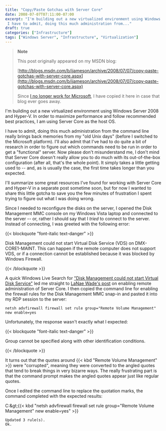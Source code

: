 ```yaml
---
title: "Copy/Paste Gotchas with Server Core"
date: 2008-07-07T07:11:00-07:00
excerpt: "I'm building out a new virtualized environment using Windows Server 2008 and Hyper-V. In order to maximize performance and follow recommended best practices, I am using Server Core as the host OS. 
 I have to admit, doing this much administration from..."
draft: true
categories: ["Infrastructure"]
tags: ["Windows Server", "Infrastructure", "Virtualization"]
---
```


> **Note**
>
> This post originally appeared on my MSDN blog:
>
> [http://blogs.msdn.com/b/jjameson/archive/2008/07/07/copy-paste-gotchas-with-server-core.aspx](http://blogs.msdn.com/b/jjameson/archive/2008/07/07/copy-paste-gotchas-with-server-core.aspx)
>
> Since
> [I no longer work for Microsoft](/blog/jjameson/2011/09/02/last-day-with-microsoft), I have copied it here in case that blog
> ever goes away.

I'm building out a new virtualized environment using Windows Server 2008 and  Hyper-V. In order to maximize performance and follow recommended best practices,  I am using Server Core as the host OS.

I have to admit, doing this much administration from the command line really  brings back memories from my "old Unix days" (before I switched to the Microsoft  platform). I'll also admit that I've had to do quite a bit of research in order  to figure out which commands need to be run in order to get a "functional" server.  Now please don't misunderstand me, I don't mind that Server Core doesn't really  allow you to do much with its out-of-the-box configuration (after all, that's the  whole point). It simply takes a little getting used to -- and, as is usually the  case, the first time takes longer than you expected.

I'll summarize some great resources I've found for working with Server Core and  Hyper-V in a separate post sometime soon, but for now I wanted to share this little  gotcha to save you the few minutes of frustration I spent trying to figure out what  I was doing wrong.

Since I needed to reconfigure the disks on the server, I opened the Disk Management  MMC console on my Windows Vista laptop and connected to the server -- or, rather  I should say that I *tried* to connect to the server. Instead of connecting,  I was greeted with the following error:

{{< blockquote "font-italic text-danger" >}}

Disk Management could not start Virtual Disk Service (VDS) on DMX-CORE1-MAINT. This can happen if the remote computer does not support VDS, or if a connection cannot be established because it was blocked by Windows Firewall.

{{< /blockquote >}}

A quick Windows Live Search for ["Disk Management could not start Virtual Disk Service"](http://search.live.com/results.aspx?q=%22Disk+Management+could+not+start+Virtual+Disk+Service%22&form=QBRE) led me straight to [LaNae Wade's post](http://blogs.technet.com/askds/archive/2008/06/05/how-to-enable-remote-administration-of-server-core-via-mmc-using-netsh.aspx) on enabling remote administration of Server Core. I then copied  the command line for enabling the firewall rules for the Disk Management MMC snap-in  and pasted it into my RDP session to the server:

```
netsh advfirewall firewall set rule group="Remote Volume Management" new enable=yes
```

Unfortunately, the response wasn't exactly what I expected:

{{< blockquote "font-italic text-danger" >}}

Group cannot be specified along with other identification conditions.

{{< /blockquote >}}

It turns out that the quotes around {{< kbd "Remote Volume Management" >}} were  "corrupted", meaning they were converted to the angled quotes that tend to break  things in very bizarre ways. The really frustrating part is that the command prompt  makes the angled quotes appear just like regular quotes.

Once I edited the command line to replace the quotation marks, the command completed  with the expected results:

C:\&gt;{{< kbd "netsh advfirewall firewall set rule group=\"Remote Volume Management\" new enable=yes" >}}

```
Updated 3 rule(s).
Ok.
```

